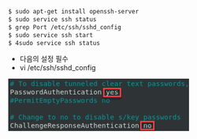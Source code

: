 ```
$ sudo apt-get install openssh-server
$ sudo service ssh status
$ grep Port /etc/ssh/sshd_config
$ sudo service ssh start
$ 4sudo service ssh status
```

* 다음의 설정 필수
* vi /etc/ssh/sshd_config

<img src="./img/1.png">